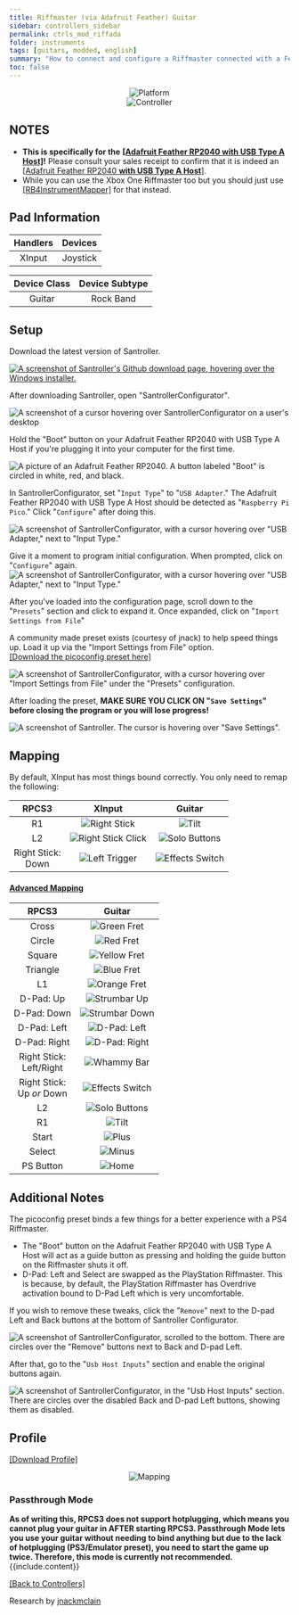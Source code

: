 ```yaml
---
title: Riffmaster (via Adafruit Feather) Guitar
sidebar: controllers_sidebar
permalink: ctrls_mod_riffada
folder: instruments
tags: [guitars, modded, english]
summary: "How to connect and configure a Riffmaster connected with a Feather on RPCS3."
toc: false
---
```


<div align="center"> <img src="https://carlmylo.github.io/docu-rpcs3/images/instruments/plat/santroller.png" alt="Platform" title="Platform"></div>

<div align="center"> <img src="https://carlmylo.github.io/docu-rpcs3/images/instruments/cont/riffmastercontroller.png" alt="Controller" title="Controller"></div>

## NOTES

* **This is specifically for the** [**[Adafruit Feather RP2040 with USB Type A Host]**](https://www.adafruit.com/product/5723)**!** Please consult your sales receipt to confirm that it is indeed an [[Adafruit Feather RP2040 **with USB Type A Host**]](https://www.adafruit.com/product/5723).
* While you can use the Xbox One Riffmaster too but you should just use [[RB4InstrumentMapper]](https://carlmylo.github.io/docu-rpcs3/ctrls_rb4gtr_xbox) for that instead.

## Pad Information

| Handlers | Devices |
|:------------------:|:---------------------:|
| XInput | Joystick |

| Device Class | Device Subtype |
|:------------------:|:---------------------:|
| Guitar | Rock Band |

## Setup

Download the latest version of Santroller.

[![A screenshot of Santroller's Github download page, hovering over the Windows installer.](https://carlmylo.github.io/docu-rpcs3/images/instruments/xtra/feather/dlsan.png)](https://github.com/Santroller/Santroller/releases "SantrollerConfigurator")

After downloading Santroller, open "SantrollerConfigurator".

![A screenshot of a cursor hovering over SantrollerConfigurator on a user's desktop](https://carlmylo.github.io/docu-rpcs3/images/instruments/xtra/feather/opensan.png "SantrollerConfigurator")

Hold the "Boot" button on your Adafruit Feather RP2040 with USB Type A Host if you're plugging it into your computer for the first time.

![A picture of an Adafruit Feather RP2040. A button labeled "Boot" is circled in white, red, and black.](https://carlmylo.github.io/docu-rpcs3/images/instruments/xtra/feather/bootada.jpg "Adafruit Feather RP2040 with USB Type A Host")

In SantrollerConfigurator, set "`Input Type`" to "`USB Adapter`." The Adafruit Feather RP2040 with USB Type A Host should be detected as "`Raspberry Pi Pico`." Click "`Configure`" after doing this.

![A screenshot of SantrollerConfigurator, with a cursor hovering over "USB Adapter," next to "Input Type."](https://carlmylo.github.io/docu-rpcs3/images/instruments/xtra/feather/sanusb.png "SantrollerConfigurator")

Give it a moment to program initial configuration. When prompted, click on "`Configure`" again.
![A screenshot of SantrollerConfigurator, with a cursor hovering over "USB Adapter," next to "Input Type."](https://carlmylo.github.io/docu-rpcs3/images/instruments/xtra/feather/sanconf.png "SantrollerConfigurator")

After you've loaded into the configuration page, scroll down to the "`Presets`" section and click to expand it. Once expanded, click on "`Import Settings from File`"

A community made preset exists (courtesy of jnack) to help speed things up. Load it up via the "Import Settings from File" option.  
[[Download the picoconfig preset here]](https://github.com/hmxmilohax/rb3-pc/raw/refs/heads/main/downloads/instrument-repo/RiffmasterFeather.picoconfig)

![A screenshot of SantrollerConfigurator, with a cursor hovering over "Import Settings from File" under the "Presets" configuration.](https://carlmylo.github.io/docu-rpcs3/images/instruments/xtra/feather/sanpreload.png "Presets")

After loading the preset, **MAKE SURE YOU CLICK ON "`Save Settings`" before closing the program or you will lose progress!**

![A screenshot of Santroller. The cursor is hovering over "Save Settings".](https://carlmylo.github.io/docu-rpcs3/images/instruments/xtra/feather/sansave.png "Santroller")

## Mapping

By default, XInput has most things bound correctly. You only need to remap the following:

| **RPCS3** | **XInput** | **Guitar** |
|:--------:|:-----------:|:-----------:|
| R1 | ![Right Stick](https://carlmylo.github.io/docu-rpcs3/images/btns/ctrls/360/rs.png "Right Stick") | ![Tilt](https://carlmylo.github.io/docu-rpcs3/images/btns/gtrs/ts.png "Tilt") | 
| L2 | ![Right Stick Click](https://carlmylo.github.io/docu-rpcs3/images/btns/ctrls/360/rsc.png "Right Stick Click") | ![Solo Buttons](https://carlmylo.github.io/docu-rpcs3/images/btns/gtrs/solo.png "Solo Buttons") | 
| Right Stick: <br> Down | ![Left Trigger](https://carlmylo.github.io/docu-rpcs3/images/btns/ctrls/360/lt.png "Left Trigger") | ![Effects Switch](https://carlmylo.github.io/docu-rpcs3/images/btns/gtrs/fx.png "Effects Switch") |

<div class="panel-group" id="accordion">
                    <div class="panel panel-default">
                        <div class="panel-heading">
                            <h4 class="panel-title">
                                <a class="noCrossRef accordion-toggle" data-toggle="collapse" data-parent="#accordion" href="#advanced-mapping">Advanced Mapping</a>
                            </h4>
                        </div>
                        <div id="advanced-mapping" class="panel-collapse collapse noCrossRef">
                            <div class="panel-body">

<table>
<thead>
<tr>
<th align="center"><strong>RPCS3</strong></th>
<th align="center"><strong>Guitar</strong></th>
</tr>
</thead>
<tbody>
<tr>
<td align="center">Cross</td>
<td align="center"><img src="https://carlmylo.github.io/docu-rpcs3/images/btns/gtrs/gf.png" alt="Green Fret" title="Green Fret"></td>
</tr>
<tr>
<td align="center">Circle</td>
<td align="center"><img src="https://carlmylo.github.io/docu-rpcs3/images/btns/gtrs/rf.png" alt="Red Fret" title="Red Fret"></td>
</tr>
<tr>
<td align="center">Square</td>
<td align="center"><img src="https://carlmylo.github.io/docu-rpcs3/images/btns/gtrs/yf.png" alt="Yellow Fret" title="Yellow Fret"></td>
</tr>
<tr>
<td align="center">Triangle</td>
<td align="center"><img src="https://carlmylo.github.io/docu-rpcs3/images/btns/gtrs/bf.png" alt="Blue Fret" title="Blue Fret"></td>
</tr>
<tr>
<td align="center">L1</td>
<td align="center"><img src="https://carlmylo.github.io/docu-rpcs3/images/btns/gtrs/of.png" alt="Orange Fret" title="Orange Fret"></td>
</tr>
<tr>
<td align="center">D-Pad: Up</td>
<td align="center"><img src="https://carlmylo.github.io/docu-rpcs3/images/btns/gtrs/sbu.png" alt="Strumbar Up" title="Strumbar Up"></td>
</tr>
<tr>
<td align="center">D-Pad: Down</td>
<td align="center"><img src="https://carlmylo.github.io/docu-rpcs3/images/btns/gtrs/sbd.png" alt="Strumbar Down" title="Strumbar Down"></td>
</tr>
<tr>
<td align="center">D-Pad: Left</td>
<td align="center"><img src="https://carlmylo.github.io/docu-rpcs3/images/btns/gtrs/dpl.png" alt="D-Pad: Left" title="D-Pad: Left"></td>
</tr>
<tr>
<td align="center">D-Pad: Right</td>
<td align="center"><img src="https://carlmylo.github.io/docu-rpcs3/images/btns/gtrs/dpr.png" alt="D-Pad: Right" title="D-Pad: Right"></td>
</tr>
<tr>
<td align="center">Right Stick: <br> Left/Right</td>
<td align="center"><img src="https://carlmylo.github.io/docu-rpcs3/images/btns/gtrs/wb.png" alt="Whammy Bar" title="Whammy Bar"></td>
</tr>
<tr>
<td align="center">Right Stick: <br> Up <em>or</em> Down</td>
<td align="center"><img src="https://carlmylo.github.io/docu-rpcs3/images/btns/gtrs/fx.png" alt="Effects Switch" title="Effects Switch"></td>
</tr>
<tr>
<td align="center">L2</td>
<td align="center"><img src="https://carlmylo.github.io/docu-rpcs3/images/btns/gtrs/solo.png" alt="Solo Buttons" title="Solo Buttons"></td>
</tr>
<tr>
<td align="center">R1</td>
<td align="center"><img src="https://carlmylo.github.io/docu-rpcs3/images/btns/gtrs/ts.png" alt="Tilt" title="Tilt"></td>
</tr>
<tr>
<td align="center">Start</td>
<td align="center"><img src="https://carlmylo.github.io/docu-rpcs3/images/btns/ctrls/360/start.png" alt="Plus" title="Start"></td>
</tr>
<tr>
<td align="center">Select</td>
<td align="center"><img src="https://carlmylo.github.io/docu-rpcs3/images/btns/ctrls/360/back.png" alt="Minus" title="Back"></td>
</tr>
<tr>
<td align="center">PS Button</td>
<td align="center"><img src="https://carlmylo.github.io/docu-rpcs3/images/btns/ctrls/360/home.png" alt="Home" title="Home"></td>
</tr>
</tbody>
</table>
                            </div>
                        </div>
                    </div>
                    <!-- /.panel -->
</div>
<!-- /.panel-group -->

## Additional Notes
The picoconfig preset binds a few things for a better experience with a PS4 Riffmaster.  
- The "Boot" button on the Adafruit Feather RP2040 with USB Type A Host will act as a guide button as pressing and holding the guide button on the Riffmaster shuts it off.
- D-Pad: Left and Select are swapped as the PlayStation Riffmaster. This is because, by default, the PlayStation Riffmaster has Overdrive activation bound to D-Pad Left which is very uncomfortable.

If you wish to remove these tweaks, click the "`Remove`" next to the D-pad Left and Back buttons at the bottom of Santroller Configurator.

![A screenshot of SantrollerConfigurator, scrolled to the bottom. There are circles over the "Remove" buttons next to Back and D-pad Left.](https://carlmylo.github.io/docu-rpcs3/images/instruments/xtra/feather/sanrem.png "SantrollerConfigurator")

After that, go to the "`Usb Host Inputs`" section and enable the original buttons again.

![A screenshot of SantrollerConfigurator, in the "Usb Host Inputs" section. There are circles over the disabled Back and D-pad Left buttons, showing them as disabled.](https://carlmylo.github.io/docu-rpcs3/images/instruments/xtra/feather/sanhostin.png "Usb Host Inputs")

## Profile

[[Download Profile]](https://github.com/hmxmilohax/rb3-pc/raw/refs/heads/main/downloads/instrument-repo/Feather%20Riffmaster.7z)

<div align="center"> <img src="https://carlmylo.github.io/docu-rpcs3/images/instruments/maps/modfeatherriffmapping.png" alt="Mapping" title="Mapping"></div>

### Passthrough Mode

<div markdown="span" class="alert alert-info" role="alert"><i class="fa fa-info-circle"></i> <b>As of writing this, RPCS3 does not support hotplugging, which means you cannot plug your guitar in AFTER starting RPCS3. Passthrough Mode lets you use your guitar without needing to bind anything but due to the lack of hotplugging (PS3/Emulator preset), you need to start the game up twice. Therefore, this mode is currently not recommended. </b> {{include.content}}</div>

[[Back to Controllers]](https://carlmylo.github.io/docu-rpcs3/ctrls#instrument-list)

Research by [jnackmclain](https://github.com/jnackmclain)